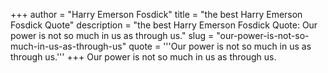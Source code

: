 +++
author = "Harry Emerson Fosdick"
title = "the best Harry Emerson Fosdick Quote"
description = "the best Harry Emerson Fosdick Quote: Our power is not so much in us as through us."
slug = "our-power-is-not-so-much-in-us-as-through-us"
quote = '''Our power is not so much in us as through us.'''
+++
Our power is not so much in us as through us.
